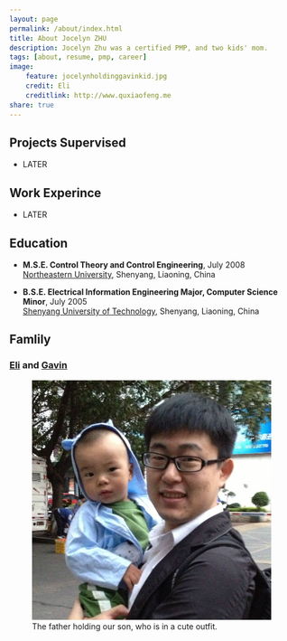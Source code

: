 ```yaml
---
layout: page
permalink: /about/index.html
title: About Jocelyn ZHU
description: Jocelyn Zhu was a certified PMP, and two kids' mom.
tags: [about, resume, pmp, career]
image:
    feature: jocelynholdinggavinkid.jpg
    credit: Eli
    creditlink: http://www.quxiaofeng.me
share: true
---
```


## Projects Supervised

* LATER

## Work Experince

* LATER

## Education

+ **M.S.E. Control Theory and Control Engineering**, July 2008 <br />
[Northeastern University](http://english.neu.edu.cn/), Shenyang, Liaoning, China

+ **B.S.E. Electrical Information Engineering Major, Computer Science Minor**, July 2005 <br />
[Shenyang University of Technology](http://english.sut.edu.cn/index.do), Shenyang, Liaoning, China

## Famlily

### [Eli](http://www.quxiaofeng.me) and [Gavin](http://www.gavinqu.tk) ###

<figure>
	<img src="/images/fatherandson.jpg">
	<figcaption>The father holding our son, who is in a cute outfit.</figcaption>
</figure>
